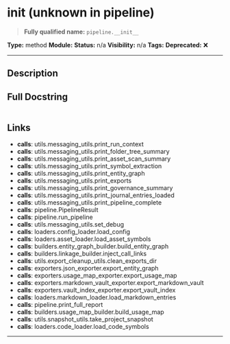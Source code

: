 # __init__ (unknown in pipeline)
> **Fully qualified name:** `pipeline.__init__`

**Type:** method
**Module:** 
**Status:** n/a
**Visibility:** n/a
**Tags:** 
**Deprecated:** ❌

---

## Description


## Full Docstring
```

```

## Links
- **calls**: utils.messaging_utils.print_run_context
- **calls**: utils.messaging_utils.print_folder_tree_summary
- **calls**: utils.messaging_utils.print_asset_scan_summary
- **calls**: utils.messaging_utils.print_symbol_extraction
- **calls**: utils.messaging_utils.print_entity_graph
- **calls**: utils.messaging_utils.print_exports
- **calls**: utils.messaging_utils.print_governance_summary
- **calls**: utils.messaging_utils.print_journal_entries_loaded
- **calls**: utils.messaging_utils.print_pipeline_complete
- **calls**: pipeline.PipelineResult
- **calls**: pipeline.run_pipeline
- **calls**: utils.messaging_utils.set_debug
- **calls**: loaders.config_loader.load_config
- **calls**: loaders.asset_loader.load_asset_symbols
- **calls**: builders.entity_graph_builder.build_entity_graph
- **calls**: builders.linkage_builder.inject_call_links
- **calls**: utils.export_cleanup_utils.clean_exports_dir
- **calls**: exporters.json_exporter.export_entity_graph
- **calls**: exporters.usage_map_exporter.export_usage_map
- **calls**: exporters.markdown_vault_exporter.export_markdown_vault
- **calls**: exporters.vault_index_exporter.export_vault_index
- **calls**: loaders.markdown_loader.load_markdown_entries
- **calls**: pipeline.print_full_report
- **calls**: builders.usage_map_builder.build_usage_map
- **calls**: utils.snapshot_utils.take_project_snapshot
- **calls**: loaders.code_loader.load_code_symbols


---
